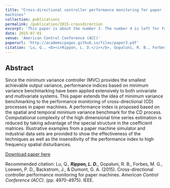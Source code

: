```yaml
---
title: "Cross-directional controller performance monitoring for paper
machines"
collection: publications
permalink: /publication/2015-crossdirection
excerpt: 'This paper is about the number 3. The number 4 is left for future work.'
date: 2015-07-01
venue: 'American Control Conference (ACC)'
paperurl: 'http://academicpages.github.io/files/paper3.pdf'
citation: 'Lu, Q., <b><i>Rippon, L. D.</i></b>, Gopaluni, R. B., Forbes, M. G., Loewen, P. D., Backstrom, J., & Dumont, G. A. (2015). &quot;Cross-directional controller performance monitoring for paper machines.&quot; <i>American Control Conference (ACC)</i>. (pp. 4970-4975). IEEE.'
---
```


## Abstract

Since the minimum variance controller (MVC) provides the smallest achievable output variance, performance indices based on minimum variance benchmarking have been applied extensively to both univariate and multivariate systems. This paper extends the idea of minimum variance benchmarking to the performance monitoring of cross-directional (CD) processes in paper machines. A performance index is proposed based on the spatial and temporal minimum variance benchmark for the CD process. Computational complexity of the high dimensional time series estimation is reduced by taking advantage of the special structure in the coefficient matrices. Illustrative examples from a paper machine simulator and industrial data sets are provided to show the effectiveness of the techniques as well as the insensitivity of the performance index to high frequency spatial disturbances.

[Download paper here](http://academicpages.github.io/files/paper3.pdf)

Recommended citation: Lu, Q., <b><i>Rippon, L. D.</i></b>, Gopaluni, R. B., Forbes, M. G., Loewen, P. D., Backstrom, J., & Dumont, G. A. (2015). Cross-directional controller performance monitoring for paper machines. <i>American Control Conference (ACC)</i>. (pp. 4970-4975). IEEE.
